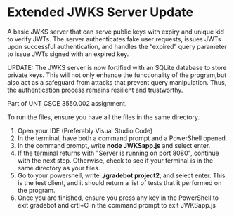 # Extended JWKS Server Update
A basic JWKS server that can serve public keys with expiry and unique kid to verify JWTs. The server authenticates fake user requests, issues JWTs upon successful authentication, and handles the “expired” query parameter to issue JWTs signed with an expired key.

UPDATE: The JWKS server is now fortified with an SQLite database to store private keys. This will not only enhance the functionality of the program,but also act as a safeguard from attacks that prevent query manipulation. Thus, the authentication process remains resilient and trustworthy.

Part of UNT CSCE 3550.002 assignment. 

To run the files, ensure you have all the files in the same directory. 
1) Open your IDE (Preferably Visual Studio Code)
2) In the terminal, have both a command prompt and a PowerShell opened.
3) In the command prompt, write **node JWKSapp.js** and select enter.
4) If the terminal returns with "Server is running on port 8080", continue with the next step.
      Otherwise, check to see if your terminal is in the same directory as your files.
5) Go to your powershell, write **./gradebot project2**, and select enter.
      This is the test client, and it should return a list of tests that it performed on the program.
6) Once you are finished, ensure you press any key in the PowerShell to exit gradebot and crtl+C in the command prompt to exit JWKSapp.js
      
  
